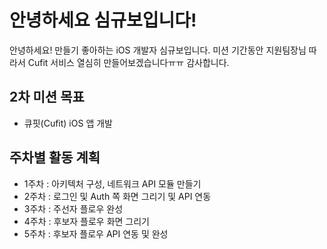 # 안녕하세요 심규보입니다!

안녕하세요! 만들기 좋아하는 iOS 개발자 심규보입니다.
미션 기간동안 지원팀장님 따라서 Cufit 서비스 열심히 만들어보겠습니다ㅠㅠ
감사합니다.

## 2차 미션 목표
- 큐핏(Cufit) iOS 앱 개발

## 주차별 활동 계획
- 1주차 : 아키텍처 구성, 네트워크 API 모듈 만들기 
- 2주차 : 로그인 및 Auth 쪽 화면 그리기 및 API 연동
- 3주차 : 주선자 플로우 완성
- 4주차 : 후보자 플로우 화면 그리기
- 5주차 : 후보자 플로우 API 연동 및 완성

